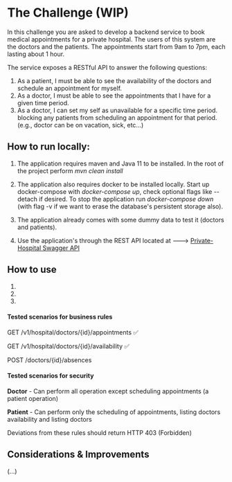 # The Challenge (WIP)

In this challenge you are asked to develop a backend service to book medical appointments
for a private hospital. The users of this system are the doctors and the patients. The
appointments start from 9am to 7pm, each lasting about 1 hour.

The service exposes a RESTful API to answer the following questions:
1. As a patient, I must be able to see the availability of the doctors and schedule an
   appointment for myself.
2. As a doctor, I must be able to see the appointments that I have for a given time
   period.
3. As a doctor, I can set my self as unavailable for a specific time period. blocking any
   patients from scheduling an appointment for that period. (e.g., doctor can be on
   vacation, sick, etc...)

## How to run locally:
1. The application requires maven and Java 11 to be installed. In the root of the project perform *mvn clean install*

2. The application also requires docker to be installed locally. Start up docker-compose with *docker-compose up*, check optional flags like --detach if desired. 
   To stop the application run *docker-compose down* (with flag -v if we want to erase the database's persistent storage also).

3. The application already comes with some dummy data to test it (doctors and patients).

4. Use the application's through the REST API located at ---> [Private-Hospital Swagger API](http://localhost:8080/swagger-ui/index.html?configUrl=/v3/api-docs/swagger-config#/)

## How to use
1.

2.

3.

#### Tested scenarios for business rules
GET /v1/hospital/doctors/{id}/appointments :white_check_mark:

GET /v1/hospital/doctors/{id}/availability :white_check_mark:

POST /doctors/{id}/absences

#### Tested scenarios for security

**Doctor** - Can perform all operation except scheduling appointments (a patient operation)

**Patient** - Can perform only the scheduling of appointments, listing doctors availability and listing doctors

Deviations from these rules should return HTTP 403 (Forbidden)


## Considerations & Improvements
(...)